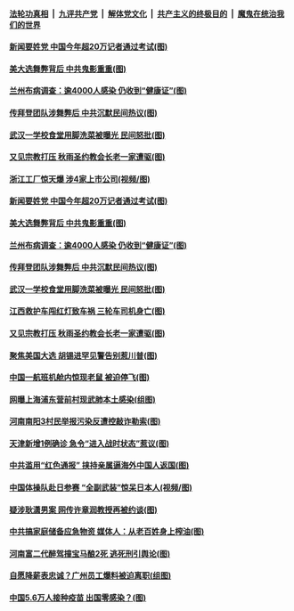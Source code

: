 ####  [法轮功真相](../../../../basic/blob/master/README.md?t=11101431) &nbsp;|&nbsp; [九评共产党](../../../../9ping.md/blob/master/README.md?t=11101431) &nbsp;|&nbsp; [解体党文化](../../../../jtdwh.md/blob/master/README.md?t=11101431)  &nbsp;|&nbsp; [共产主义的终极目的](../../../../gczydzjmd.md/blob/master/README.md?t=11101431) &nbsp;|&nbsp; [魔鬼在统治我们的世界](../../../../mgztzwmdsj.md/blob/master/README.md?t=11101431) 

#### [新闻要姓党 中国今年超20万记者通过考试(图)](../pages/p1/952022.md?t=11101431) 

#### [美大选舞弊背后 中共鬼影重重(图)](../pages/p1/952017.md?t=11101431) 

#### [兰州布病调查：逾4000人感染 仍收到“健康证”(图)](../pages/p1/952010.md?t=11101431) 

#### [传拜登团队涉舞弊后 中共沉默民间热议(图)](../pages/p1/951994.md?t=11101431) 

#### [武汉一学校食堂用脚洗菜被曝光 民间怒批(图)](../pages/p1/951982.md?t=11101431) 

#### [又见宗教打压 秋雨圣约教会长老一家遭驱(图)](../pages/p1/951968.md?t=11101431) 

#### [浙江工厂惊天爆 涉4家上市公司(视频/图)](../pages/p1/952025.md?t=11101431) 

#### [新闻要姓党 中国今年超20万记者通过考试(图)](../pages/p1/952022.md?t=11101431) 

#### [美大选舞弊背后 中共鬼影重重(图)](../pages/p1/952017.md?t=11101431) 

#### [兰州布病调查：逾4000人感染 仍收到“健康证”(图)](../pages/p1/952010.md?t=11101431) 

#### [传拜登团队涉舞弊后 中共沉默民间热议(图)](../pages/p1/951994.md?t=11101431) 

#### [武汉一学校食堂用脚洗菜被曝光 民间怒批(图)](../pages/p1/951982.md?t=11101431) 

#### [江西救护车闯红灯致车祸 三轮车司机身亡(图)](../pages/p1/951959.md?t=11101431) 

#### [又见宗教打压 秋雨圣约教会长老一家遭驱(图)](../pages/p1/951968.md?t=11101431) 

#### [聚焦美国大选 胡锡进罕见警告别惹川普(图)](../pages/p1/951980.md?t=11101431) 

#### [中国一航班机舱内惊现老鼠 被迫停飞(图)](../pages/p1/951934.md?t=11101431) 

#### [网曝上海浦东营前村现武肺本土感染(组图)](../pages/p1/951942.md?t=11101431) 

#### [河南南阳3村民举报污染反遭控敲诈勒索(图)](../pages/p1/951939.md?t=11101431) 

#### [天津新增1例确诊 急令“进入战时状态”惹议(图)](../pages/p1/951901.md?t=11101431) 

#### [中共滥用“红色通报” 挟持亲属逼海外中国人返国(图)](../pages/p1/951893.md?t=11101431) 

#### [中国体操队赴日参赛 “全副武装”惊呆日本人(视频/图)](../pages/p1/951840.md?t=11101431) 

#### [疑涉耿潇男案 网传许章润教授再被约谈(图)](../pages/p1/951853.md?t=11101431) 

#### [中共搞家庭储备应急物资 媒体人：从老百姓身上榨油(图)](../pages/p1/951839.md?t=11101431) 

#### [河南富二代醉驾撞宝马酿2死 逃死刑引舆论(图)](../pages/p1/951800.md?t=11101431) 

#### [自愿降薪表忠诚？广州员工爆料被迫离职(组图)](../pages/p1/951823.md?t=11101431) 

#### [中国5.6万人接种疫苗 出国零感染？(图)](../pages/p1/951807.md?t=11101431) 

